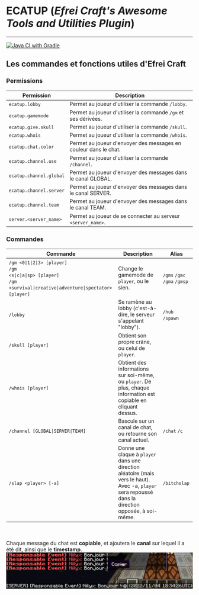 # ECATUP (_Efrei Craft's Awesome Tools and Utilities Plugin_)

---
[![Java CI with Gradle](https://github.com/efrei-craft/ECATUP/actions/workflows/gradle.yml/badge.svg)](https://github.com/efrei-craft/ECATUP/actions/workflows/gradle.yml)

## Les commandes et fonctions utiles d'Efrei Craft

### Permissions

| Permission              | Description                                                      |
|-------------------------|------------------------------------------------------------------|
| `ecatup.lobby`          | Permet au joueur d'utiliser la commande `/lobby`.                |
| `ecatup.gamemode`       | Permet au joueur d'utiliser la commande `/gm` et ses dérivées.   |
| `ecatup.give.skull`     | Permet au joueur d'utiliser la commande `/skull`.                |
| `ecatup.whois`          | Permet au joueur d'utiliser la commande `/whois`.                |
| `ecatup.chat.color`     | Permet au joueur d'envoyer des messages en couleur dans le chat. |
| `ecatup.channel.use`    | Permet au joueur d'utiliser la commande `/channel`.              |
| `ecatup.channel.global` | Permet au joueur d'envoyer des messages dans le canal GLOBAL.    |
| `ecatup.channel.server` | Permet au joueur d'envoyer des messages dans le canal SERVER.    |
| `ecatup.channel.team`   | Permet au joueur d'envoyer des messages dans le canal TEAM.      |
| `server.<server_name>`  | Permet au joueur de se connecter au serveur `<server_name>`.     |

### Commandes
| Commande                                                                                                                                                                                        | Description                                                                                                                                              | Alias                        |
|-------------------------------------------------------------------------------------------------------------------------------------------------------------------------------------------------|----------------------------------------------------------------------------------------------------------------------------------------------------------|------------------------------|
| <code>/gm <0&#124;1&#124;2&#124;3> [player]</code><br/><code>/gm <s&#124;c&#124;a&#124;sp> [player]</code><br/><code>/gm <survival&#124;creative&#124;adventure&#124;spectator> [player]</code> | Change le gamemode de `player`, ou le sien.                                                                                                              | `/gms` `/gmc` `/gma` `/gmsp` |
| `/lobby`                                                                                                                                                                                        | Se ramène au lobby (c'est-à-dire, le serveur s'appelant "lobby").                                                                                        | `/hub` `/spawn`              |
| `/skull [player]`                                                                                                                                                                               | Obtient son propre crâne, ou celui de `player`.                                                                                                          |                              |
| `/whois [player]`                                                                                                                                                                               | Obtient des informations sur soi-même, ou `player`. De plus, chaque information est copiable en cliquant dessus.                                         |                              |
| <code>/channel [GLOBAL&#124;SERVER&#124;TEAM]</code>                                                                                                                                            | Bascule sur un canal de chat, ou retourne son canal actuel.                                                                                              | `/chat` `/c`                 |
| `/slap <player> [-a]`                                                                                                                                                                           | Donne une claque à `player` dans une direction aléatoire (mais vers le haut).</br>Avec -a, `player` sera repoussé dans la direction opposée, à soi-même. | `/bitchslap`                 |

\
\
Chaque message du chat est **copiable**, et ajoutera le **canal** sur lequel il a été dit, ainsi que le **timestamp**.
![Exemple](exemple1.png)